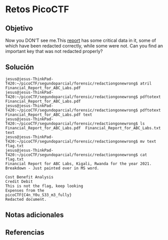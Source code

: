 # Retos PicoCTF


## Objetivo 

Now you DON’T see me.This [report](https://artifacts.picoctf.net/c/84/Financial_Report_for_ABC_Labs.pdf) has some critical data in it, some of which have been redacted correctly, while some were not. Can you find an important key that was not redacted properly?
## Solución 

```
jesus@jesus-ThinkPad-T420:~/picoCTF/segundoparcial/forensic/redactiongonewrong$ atril Financial_Report_for_ABC_Labs.pdf 
jesus@jesus-ThinkPad-T420:~/picoCTF/segundoparcial/forensic/redactiongonewrong$ pdftotext Financial_Report_for_ABC_Labs.pdf 
jesus@jesus-ThinkPad-T420:~/picoCTF/segundoparcial/forensic/redactiongonewrong$ pdftotext Financial_Report_for_ABC_Labs.pdf text
jesus@jesus-ThinkPad-T420:~/picoCTF/segundoparcial/forensic/redactiongonewrong$ ls
Financial_Report_for_ABC_Labs.pdf  Financial_Report_for_ABC_Labs.txt  text
jesus@jesus-ThinkPad-T420:~/picoCTF/segundoparcial/forensic/redactiongonewrong$ mv text flag.txt
jesus@jesus-ThinkPad-T420:~/picoCTF/segundoparcial/forensic/redactiongonewrong$ cat flag.txt 
Financial Report for ABC Labs, Kigali, Rwanda for the year 2021.
Breakdown - Just painted over in MS word.

Cost Benefit Analysis
Credit Debit
This is not the flag, keep looking
Expenses from the
picoCTF{C4n_Y0u_S33_m3_fully}
Redacted document.

```

## Notas adicionales 

## Referencias 
